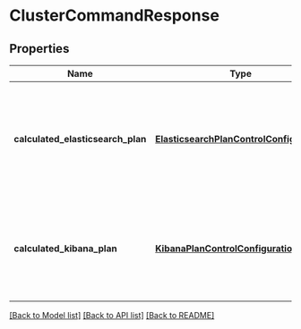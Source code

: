 # ClusterCommandResponse

## Properties
Name | Type | Description | Notes
------------ | ------------- | ------------- | -------------
**calculated_elasticsearch_plan** | [**ElasticsearchPlanControlConfiguration**](ElasticsearchPlanControlConfiguration.md) | If validating the command only, then the calculated Elasticsearch plan that would be applied. | [optional] 
**calculated_kibana_plan** | [**KibanaPlanControlConfiguration**](KibanaPlanControlConfiguration.md) | If validating the command only, then the calculated Kibana plan that would be applied. | [optional] 

[[Back to Model list]](../README.md#documentation-for-models) [[Back to API list]](../README.md#documentation-for-api-endpoints) [[Back to README]](../README.md)


